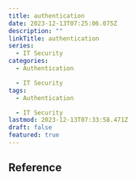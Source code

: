 ```yaml
---
title: authentication
date: 2023-12-13T07:25:06.075Z
description: ""
linkTitle: authentication
series:
  - IT Security
categories:
  - Authentication

  - IT Security
tags:
  - Authentication

  - IT Security
lastmod: 2023-12-13T07:33:58.471Z
draft: false
featured: true
---
```


## Reference
